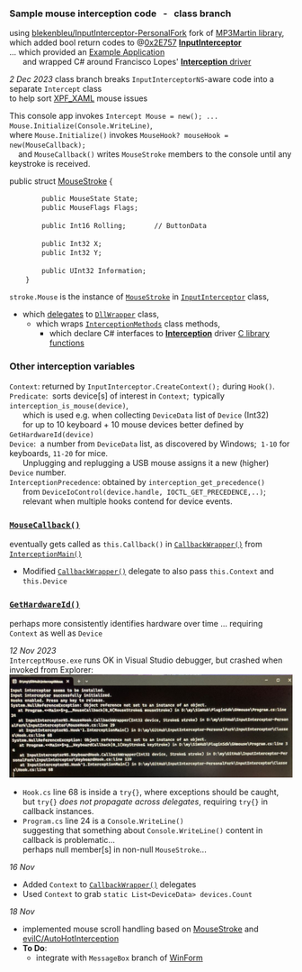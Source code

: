 ### Sample mouse interception code &nbsp; - &nbsp; class branch
using [blekenbleu/InputInterceptor-PersonalFork](https://github.com/blekenbleu/InputInterceptor-PersonalFork)
 fork of [MP3Martin library](https://github.com/MP3Martin/InputInterceptor-PersonalFork/),  
which added bool return codes to @[0x2E757](https://github.com/0x2E757) [**InputInterceptor**](https://github.com/0x2E757/InputInterceptor/)  
...  which provided an [Example Application](https://github.com/0x2E757/InputInterceptor/#example-application)  
 &nbsp; &nbsp; &nbsp; and wrapped C# around Francisco Lopes' [**Interception** driver](https://www.oblita.com/interception.html)

*2 Dec 2023* class branch breaks `InputInterceptorNS`-aware code into a separate `Intercept` class  
	to help sort [XPF_XAML](../WPF_XAML/) mouse issues

This console app invokes `Intercept Mouse = new(); ... Mouse.Initialize(Console.WriteLine)`,  
where `Mouse.Initialize()` invokes `MouseHook? mouseHook = new(MouseCallback);`  
 &nbsp; &nbsp; and `MouseCallback()` writes `MouseStroke` members to the console until any keystroke is received.  

public struct [MouseStroke](MouseStroke.md) {
```
        public MouseState State;
        public MouseFlags Flags;

        public Int16 Rolling;		// ButtonData

        public Int32 X;
        public Int32 Y;

        public UInt32 Information;
	}

```
`stroke.Mouse` is the instance of [`MouseStroke`](https://github.com/blekenbleu/InputInterceptor-PersonalFork/blob/master/InputInterceptor/Classes/MouseStroke.cs)
 in [`InputInterceptor`](https://github.com/blekenbleu/InputInterceptor-PersonalFork/blob/master/InputInterceptor/InputInterceptor.cs) class,
- which [delegates](https://learn.microsoft.com/en-US/dotnet/csharp/programming-guide/delegates/)
  to [`DllWrapper`](https://github.com/blekenbleu/InputInterceptor-PersonalFork/blob/master/InputInterceptor/DllWrapper.cs) class,  
  - which wraps  [`InterceptionMethods`](https://github.com/blekenbleu/InputInterceptor-PersonalFork/blob/master/InputInterceptor/InterceptionMethods.cs) class methods,  
    - which declare C# interfaces to [**Interception**](https://www.oblita.com/interception.html) driver [C library functions](https://github.com/oblitum/Interception/blob/master/library/interception.c)  

### Other interception variables
`Context`:  returned by `InputInterceptor.CreateContext();` during `Hook()`.  
`Predicate`:&nbsp; sorts device[s] of interest in `Context`;&nbsp; typically `interception_is_mouse(device)`,  
  &nbsp; &nbsp; &nbsp; which is used e.g. when collecting `DeviceData` list of `Device` (Int32)  
  &nbsp; &nbsp; &nbsp; for up to 10 keyboard + 10 mouse devices better defined by `GetHardwareId(device)`  
`Device`:&nbsp; a number from `DeviceData` list, as discovered by Windows;&nbsp;  `1-10` for keyboards, `11-20` for mice.    
  &nbsp; &nbsp; &nbsp; Unplugging and replugging a USB mouse assigns it a new (higher) `Device` number.  
`InterceptionPrecedence`:  obtained by `interception_get_precedence()`  
 &nbsp; &nbsp; &nbsp; from `DeviceIoControl(device.handle, IOCTL_GET_PRECEDENCE,..)`;  
 &nbsp; &nbsp; &nbsp; relevant when multiple hooks contend for device events.  

### [`MouseCallback()`](blob/master/program.cs#L24)
 eventually gets called as `this.Callback()` in [`CallbackWrapper()`](https://github.com/blekenbleu/InputInterceptor-PersonalFork/blob/master/InputInterceptor/MouseHook.cs#L29)
 from [`InterceptionMain()`](https://github.com/blekenbleu/InputInterceptor-PersonalFork/blob/master/InputInterceptor/Classes/Hook.cs#L57)  
- Modified [`CallbackWrapper()`](https://github.com/blekenbleu/InputInterceptor-PersonalFork/blob/master/InputInterceptor/MouseHook.cs#L29) delegate to also pass `this.Context` and `this.Device` 

### [`GetHardwareId()`](https://github.com/blekenbleu/InputInterceptor-PersonalFork/blob/master/InputInterceptor/InterceptionMethods.cs#L47)
perhaps more consistently identifies hardware over time ... requiring `Context` as well as `Device`

*12 Nov 2023*  
`InterceptMouse.exe` runs OK in Visual Studio debugger, but crashed when invoked from Explorer:  
![](exception.jpg)  
- `Hook.cs` line 68 is inside a `try{}`, where exceptions should be caught,  
	but `try{}` *does not propagate across delegates*, requiring `try{}` in callback instances.  
- `Program.cs` line 24 is a `Console.WriteLine()`  
	suggesting that something about `Console.WriteLine()` content in callback is problematic...  
	perhaps null member[s] in non-null `MouseStroke`...  

*16 Nov*  
- Added `Context` to  [`CallbackWrapper()`](https://github.com/blekenbleu/InputInterceptor-PersonalFork/blob/master/InputInterceptor/MouseHook.cs#L29) delegates  
- Used `Context` to grab `static List<DeviceData> devices.Count`  

*18 Nov*
- implemented mouse scroll handling based on [MouseStroke](MouseStroke.md) and [evilC/AutoHotInterception](https://github.com/evilC/AutoHotInterception/blob/master/C%23/AutoHotInterception/Helpers/HelperFunctions.cs#L148)  
- **To Do**:
	- integrate with `MessageBox` branch of [WinForm](https://github.com/blekenbleu/WinForm)  
